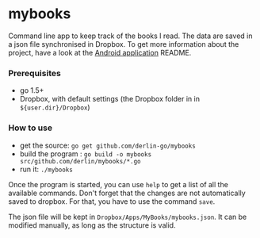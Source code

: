 # mybooks
Command line app to keep track of the books I read. The data are saved in a json file synchronised in Dropbox.
To get more information about the project, have a look at the [Android application](https://github.com/derlin/mybooks-android/) README.

### Prerequisites

- go 1.5+ 
- Dropbox, with default settings (the Dropbox folder in in `${user.dir}/Dropbox`)

### How to use

 - get the source: `go get github.com/derlin-go/mybooks`
 - build the program : `go build -o mybooks src/github.com/derlin/mybooks/*.go`
 - run it: `./mybooks`
 
Once the program is started, you can use `help` to get a list of all the available commands. Don't forget
that the changes are not automatically saved to dropbox. For that, you have to use the command `save`. 

The json file will be kept in `Dropbox/Apps/MyBooks/mybooks.json`. It can be modified manually, as long as the structure is valid.
